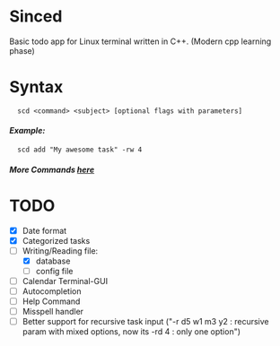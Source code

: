 # Sinced

Basic todo app for Linux terminal written in C++. (Modern cpp learning phase)

# Syntax
```
  scd <command> <subject> [optional flags with parameters]
```

#### ***Example:***
```
  scd add "My awesome task" -rw 4
```

#### ***More Commands [here](docs/COMMANDS.md)***


# TODO
- [x] Date format  
- [x] Categorized tasks
- [ ] Writing/Reading file:
    - [x] database
    - [ ] config file
- [ ] Calendar Terminal-GUI
- [ ] Autocompletion
- [ ] Help Command
- [ ] Misspell handler
- [ ] Better support for recursive task input 
("-r d5 w1 m3 y2 : recursive param with mixed options,
now its -rd 4 : only one option")
